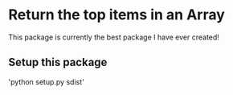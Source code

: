 # Return the top items in an Array

This package is currently the best package I have ever created!

## Setup this package
'python setup.py sdist'

